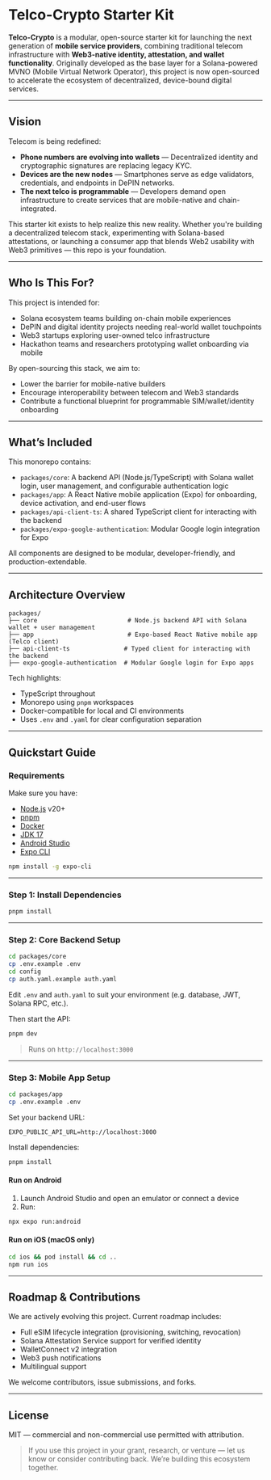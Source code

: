 # Telco-Crypto Starter Kit

**Telco-Crypto** is a modular, open-source starter kit for launching the next generation of **mobile service providers**, combining traditional telecom infrastructure with **Web3-native identity, attestation, and wallet functionality**. Originally developed as the base layer for a Solana-powered MVNO (Mobile Virtual Network Operator), this project is now open-sourced to accelerate the ecosystem of decentralized, device-bound digital services.

---

## Vision

Telecom is being redefined:

- **Phone numbers are evolving into wallets** — Decentralized identity and cryptographic signatures are replacing legacy KYC.
- **Devices are the new nodes** — Smartphones serve as edge validators, credentials, and endpoints in DePIN networks.
- **The next telco is programmable** — Developers demand open infrastructure to create services that are mobile-native and chain-integrated.

This starter kit exists to help realize this new reality. Whether you're building a decentralized telecom stack, experimenting with Solana-based attestations, or launching a consumer app that blends Web2 usability with Web3 primitives — this repo is your foundation.

---

## Who Is This For?

This project is intended for:

- Solana ecosystem teams building on-chain mobile experiences
- DePIN and digital identity projects needing real-world wallet touchpoints
- Web3 startups exploring user-owned telco infrastructure
- Hackathon teams and researchers prototyping wallet onboarding via mobile

By open-sourcing this stack, we aim to:
- Lower the barrier for mobile-native builders
- Encourage interoperability between telecom and Web3 standards
- Contribute a functional blueprint for programmable SIM/wallet/identity onboarding

---

## What’s Included

This monorepo contains:

- `packages/core`: A backend API (Node.js/TypeScript) with Solana wallet login, user management, and configurable authentication logic
- `packages/app`: A React Native mobile application (Expo) for onboarding, device activation, and end-user flows
- `packages/api-client-ts`: A shared TypeScript client for interacting with the backend
- `packages/expo-google-authentication`: Modular Google login integration for Expo

All components are designed to be modular, developer-friendly, and production-extendable.

---

## Architecture Overview

```text
packages/
├── core                         # Node.js backend API with Solana wallet + user management
├── app                          # Expo-based React Native mobile app (Telco client)
├── api-client-ts               # Typed client for interacting with the backend
├── expo-google-authentication  # Modular Google login for Expo apps
```

Tech highlights:
- TypeScript throughout
- Monorepo using `pnpm` workspaces
- Docker-compatible for local and CI environments
- Uses `.env` and `.yaml` for clear configuration separation

---

## Quickstart Guide

### Requirements

Make sure you have:
- [Node.js](https://nodejs.org) v20+
- [pnpm](https://pnpm.io/)
- [Docker](https://www.docker.com/)
- [JDK 17](https://adoptium.net/)
- [Android Studio](https://developer.android.com/studio)
- [Expo CLI](https://docs.expo.dev/get-started/installation/)

```bash
npm install -g expo-cli
```

---

### Step 1: Install Dependencies

```bash
pnpm install
```

---

### Step 2: Core Backend Setup

```bash
cd packages/core
cp .env.example .env
cd config
cp auth.yaml.example auth.yaml
```

Edit `.env` and `auth.yaml` to suit your environment (e.g. database, JWT, Solana RPC, etc.).

Then start the API:

```bash
pnpm dev
```

> Runs on `http://localhost:3000`

---

### Step 3: Mobile App Setup

```bash
cd packages/app
cp .env.example .env
```

Set your backend URL:

```env
EXPO_PUBLIC_API_URL=http://localhost:3000
```

Install dependencies:

```bash
pnpm install
```

#### Run on Android

1. Launch Android Studio and open an emulator or connect a device
2. Run:

```bash
npx expo run:android
```

#### Run on iOS (macOS only)

```bash
cd ios && pod install && cd ..
npm run ios
```

---

## Roadmap & Contributions

We are actively evolving this project. Current roadmap includes:

- Full eSIM lifecycle integration (provisioning, switching, revocation)
- Solana Attestation Service support for verified identity
- WalletConnect v2 integration
- Web3 push notifications
- Multilingual support

We welcome contributors, issue submissions, and forks.

---

## License

MIT — commercial and non-commercial use permitted with attribution.

> If you use this project in your grant, research, or venture — let us know or consider contributing back. We’re building this ecosystem together.
